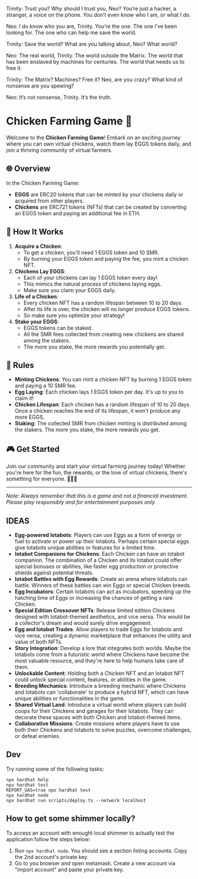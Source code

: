 Trinity: Trust you? Why should I trust you, Neo? You’re just a hacker, a stranger, a voice on the phone. You don’t even know who I am, or what I do.

Neo: I do know who you are, Trinity. You’re the one. The one I’ve been looking for. The one who can help me save the world.

Trinity: Save the world? What are you talking about, Neo? What world?

Neo: The real world, Trinity. The world outside the Matrix. The world that has been enslaved by machines for centuries. The world that needs us to free it.

Trinity: The Matrix? Machines? Free it? Neo, are you crazy? What kind of nonsense are you spewing?

Neo: It’s not nonsense, Trinity. It’s the truth.

# Chicken Farming Game 🐔

Welcome to the **Chicken Farming Game**! Embark on an exciting journey where you can own virtual chickens, watch them lay EGGS tokens daily, and join a thriving community of virtual farmers.

## 🌐 **Overview**

In the Chicken Farming Game:

- **EGGS** are ERC20 tokens that can be minted by your chickens daily or acquired from other players.
- **Chickens** are ERC721 tokens (NFTs) that can be created by converting an EGGS token and paying an additional fee in ETH.

## 🚀 **How It Works**

1. **Acquire a Chicken**:
   - To get a chicken, you'll need 1 EGGS token and 10 SMR.
   - By burning your EGGS token and paying the fee, you mint a chicken NFT.
2. **Chickens Lay EGGS**:
   - Each of your chickens can lay 1 EGGS token every day!
   - This mimics the natural process of chickens laying eggs.
   - Make sure you claim your EGGS daily.
3. **Life of a Chicken**:
   - Every chicken NFT has a random lifespan between 10 to 20 days.
   - After its life is over, the chicken will no longer produce EGGS tokens.
   - So make sure you optimize your strategy!
4. **Stake your EGGS**:
   - EGGS tokens can be staked.
   - All the SMR fees collected from creating new chickens are shared among the stakers.
   - The more you stake, the more rewards you potentially get.

## 📜 **Rules**

- **Minting Chickens**: You can mint a chicken NFT by burning 1 EGGS token and paying a 10 SMR fee.
- **Egg Laying**: Each chicken lays 1 EGGS token per day. It's up to you to claim it!
- **Chicken Lifespan**: Each chicken has a random lifespan of 10 to 20 days. Once a chicken reaches the end of its lifespan, it won't produce any more EGGS.
- **Staking**: The collected SMR from chicken minting is distributed among the stakers. The more you stake, the more rewards you get.

## 🎮 **Get Started**

Join our community and start your virtual farming journey today! Whether you're here for the fun, the rewards, or the love of virtual chickens, there's something for everyone. 🥚🐣🐥

---

_Note: Always remember that this is a game and not a financial investment. Please play responsibly and for entertainment purposes only._

## IDEAS

- **Egg-powered Iotabots**: Players can use Eggs as a form of energy or fuel to activate or power up their Iotabots. Perhaps certain special eggs give Iotabots unique abilities or features for a limited time.
- **Iotabot Companions for Chickens**: Each Chicken can have an Iotabot companion. The combination of a Chicken and its Iotabot could offer special bonuses or abilities, like faster egg production or protective shields against potential threats.
- **Iotabot Battles with Egg Rewards**: Create an arena where Iotabots can battle. Winners of these battles can win Eggs or special Chicken breeds.
- **Egg Incubators**: Certain Iotabots can act as incubators, speeding up the hatching time of Eggs or increasing the chances of getting a rare Chicken.
- **Special Edition Crossover NFTs**: Release limited edition Chickens designed with Iotabot-themed aesthetics, and vice versa. This would be a collector's dream and would surely drive engagement.
- **Egg and Iotabot Trades**: Allow players to trade Eggs for Iotabots and vice versa, creating a dynamic marketplace that enhances the utility and value of both NFTs.
- **Story Integration**: Develop a lore that integrates both worlds. Maybe the Iotabots come from a futuristic world where Chickens have become the most valuable resource, and they're here to help humans take care of them.
- **Unlockable Content**: Holding both a Chicken NFT and an Iotabot NFT could unlock special content, features, or abilities in the game.
- **Breeding Mechanics**: Introduce a breeding mechanic where Chickens and Iotabots can 'collaborate' to produce a hybrid NFT, which can have unique abilities or functionalities in the game.
- **Shared Virtual Land**: Introduce a virtual world where players can build coops for their Chickens and garages for their Iotabots. They can decorate these spaces with both Chicken and Iotabot-themed items.
- **Collaborative Missions**: Create missions where players have to use both their Chickens and Iotabots to solve puzzles, overcome challenges, or defeat enemies.

## Dev

Try running some of the following tasks:

```shell
npx hardhat help
npx hardhat test
REPORT_GAS=true npx hardhat test
npx hardhat node
npx hardhat run scripts/deploy.ts --network localhost
```

## How to get some shimmer locally?

To access an account with enought local shimmer to actually test the application follow the steps below:

1. Run `npx hardhat node`. You should see a section listing accounts. Copy the 2nd account's private key.
2. Go to you browser and open metamask. Create a new account via "import account" and paste your private key.
